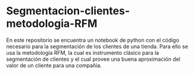 # Segmentacion-clientes-metodologia-RFM
En este repositorio se encuentra un notebook de python con el código necesario para la segmentación de los clientes de una tienda. Para ello se usa la metodología RFM, la cual es instrumento clásico para la segmentación de clientes y el cual provee una buena aproximación del valor de un cliente para una compañía.
